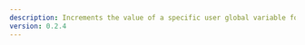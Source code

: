 ```yaml
---
description: Increments the value of a specific user global variable for all YouTube users
version: 0.2.4
---
```

